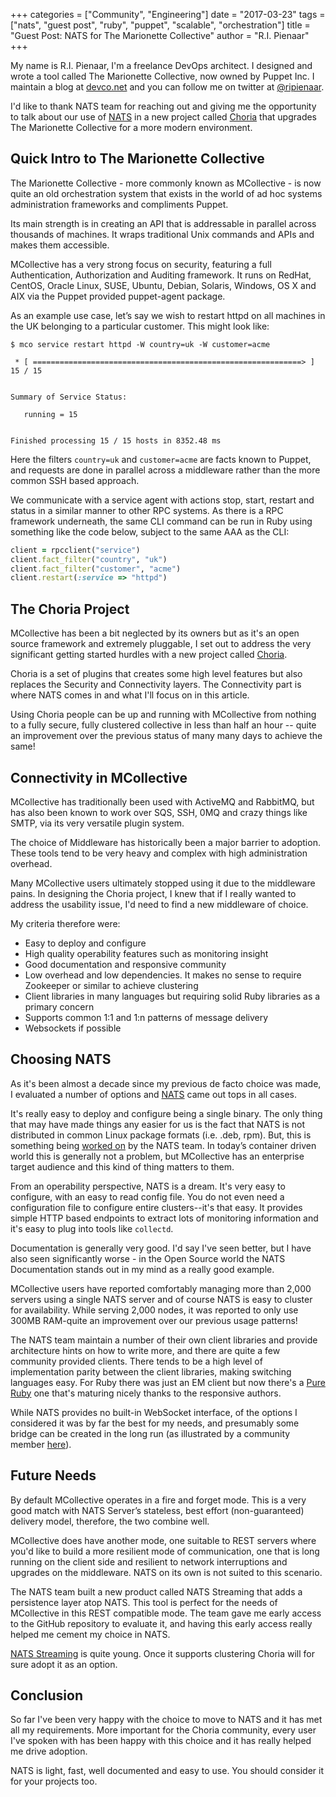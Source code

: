 +++
categories = ["Community", "Engineering"]
date = "2017-03-23"
tags = ["nats", "guest post", "ruby", "puppet", "scalable", "orchestration"]
title = "Guest Post: NATS for The Marionette Collective"
author = "R.I. Pienaar"
+++

My name is R.I. Pienaar, I'm a freelance DevOps architect. I designed and wrote a tool called The Marionette Collective, now owned by Puppet Inc. I maintain a blog at [devco.net](https://www.devco.net/) and you can follow me on twitter at <a href="https://twitter.com/ripienaar">@ripienaar</a>.

I'd like to thank NATS team for reaching out and giving me the opportunity to talk about our use of [NATS](http://www.nats.io/) in a new project called [Choria](http://choria.io/) that upgrades The Marionette Collective for a more modern environment.

## Quick Intro to The Marionette Collective

The Marionette Collective - more commonly known as MCollective - is now quite an old orchestration system that exists in the world of ad hoc systems administration frameworks and compliments Puppet.

Its main strength is in creating an API that is addressable in parallel across thousands of machines. It wraps traditional Unix commands and APIs and makes them accessible.

MCollective has a very strong focus on security, featuring a full Authentication, Authorization and Auditing framework. It runs on RedHat, CentOS, Oracle Linux, SUSE, Ubuntu, Debian, Solaris, Windows, OS X and AIX via the Puppet provided puppet-agent package.

As an example use case, let’s say we wish to restart httpd on all machines in the UK belonging  to a particular customer. This might look like:

```
$ mco service restart httpd -W country=uk -W customer=acme

 * [ ============================================================> ] 15 / 15


Summary of Service Status:

   running = 15


Finished processing 15 / 15 hosts in 8352.48 ms
```

Here the filters `country=uk` and `customer=acme` are facts known to Puppet, and requests are done in parallel across a middleware rather than the more common SSH based approach.

We communicate with a service agent with actions stop, start, restart and status in a similar manner to other RPC systems.
As there is a RPC framework underneath, the same CLI command can be run in Ruby using something like the code below, subject to the same AAA as the CLI:

``` ruby
client = rpcclient("service")
client.fact_filter("country", "uk")
client.fact_filter("customer", "acme")
client.restart(:service => "httpd")
```

## The Choria Project

MCollective has been a bit neglected by its owners but as it's an open source framework and extremely pluggable, I set out to address the very significant getting started hurdles with a new project called [Choria](http://choria.io/).

Choria is a set of plugins that creates some high level features but also replaces the Security and Connectivity layers. The Connectivity part is where NATS comes in and what I'll focus on in this article.

Using Choria people can be up and running with MCollective from nothing to a fully secure, fully clustered collective in less than half an hour -- quite an improvement over the previous status of many many days to achieve the same!

## Connectivity in MCollective

MCollective has traditionally been used with ActiveMQ and RabbitMQ, but has also been known to work over SQS, SSH, 0MQ and crazy things like SMTP, via its very versatile plugin system.

The choice of Middleware has historically been a major barrier to adoption. These tools tend to be very heavy and complex with high administration overhead.

Many MCollective users ultimately stopped using it due to the middleware pains. In designing the Choria project, I knew that if I really wanted to address the usability issue, I'd need to find a new middleware of choice.

My criteria therefore were:

* Easy to deploy and configure
* High quality operability features such as monitoring insight
* Good documentation and responsive community
* Low overhead and low dependencies. It makes no sense to require Zookeeper or similar to achieve clustering
* Client libraries in many languages but requiring solid Ruby libraries as a primary concern
* Supports common 1:1 and 1:n patterns of message delivery
* Websockets if possible

## Choosing NATS

As it's been almost a decade since my previous de facto choice was made, I evaluated a number of options and [NATS](http://www.nats.io/) came out tops in all cases.

It's really easy to deploy and configure being a single binary. The only thing that may have made things any easier for us is the fact that NATS is not distributed in common Linux package formats (i.e. .deb, rpm). But, this is something being [worked on](https://github.com/nats-io/gnatsd/issues/404) by the NATS team. In today’s container driven world this is generally not a problem, but MCollective has an enterprise target audience and this kind of thing matters to them.

From an operability perspective, NATS is a dream. It's very easy to configure, with an easy to read config file. You do not even need a configuration file to configure entire clusters--it's that easy. It provides simple HTTP based endpoints to extract lots of monitoring information and it's easy to plug into tools like `collectd`.

Documentation is generally very good. I'd say I've seen better, but I have also seen significantly worse - in the Open Source world the NATS Documentation stands out in my mind as a really good example.

MCollective users have reported comfortably managing more than 2,000 servers using a single NATS server and of course NATS is easy to cluster for availability. While serving 2,000 nodes, it was reported to only use 300MB RAM-quite an improvement over our previous usage patterns!

The NATS team maintain a number of their own client libraries and provide architecture hints on how to write more, and there are quite a few community provided clients. There tends to be a high level of implementation parity between the client libraries, making switching languages easy. For Ruby there was just an EM client but now there's a [Pure Ruby](http://nats.io/download/nats-io/pure-ruby-nats/) one that's maturing nicely thanks to the responsive authors.

While NATS provides no built-in WebSocket interface, of the options I considered it was by far the best for my needs, and presumably some bridge can be created in the long run (as illustrated by a community member [here](https://www.npmjs.com/package/websocket-nats)).

## Future Needs

By default MCollective operates in a fire and forget mode. This is a very good match with NATS Server’s stateless, best effort (non-guaranteed) delivery model, therefore, the two combine well.

MCollective does have another mode, one suitable to REST servers where you'd like to build a more resilient mode of communication, one that is long running on the client side and resilient to network interruptions and upgrades on the middleware. NATS on its own is not suited to this scenario.

The NATS team built a new product called NATS Streaming that adds a persistence layer atop NATS. This tool is perfect for the needs of MCollective in this REST compatible mode. The team gave me early access to the GitHub repository to evaluate it, and having this early access really helped me cement my choice in NATS.

[NATS Streaming](/documentation/streaming/nats-streaming-intro/) is quite young. Once it supports clustering Choria will for sure adopt it as an option.

## Conclusion

So far I've been very happy with the choice to move to NATS and it has met all my requirements. More important for the Choria community, every user I've spoken with has been happy with this choice and it has really helped me drive adoption.

NATS is light, fast, well documented and easy to use. You should consider it for your projects too.
